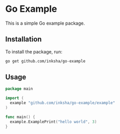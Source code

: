 # Go Example

This is a simple Go example package.

## Installation

To install the package, run:

```bash
go get github.com/inksha/go-example
```

## Usage

```go
package main

import (
  example "github.com/inksha/go-example/example"
)

func main() {
  example.ExamplePrint("hello world", 3)
}
```
